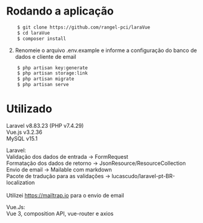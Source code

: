 # Rodando a aplicação

```bash
    $ git clone https://github.com/rangel-pci/laraVue
    $ cd laraVue
    $ composer install
```
2. Renomeie o arquivo .env.example e informe a configuração do banco de dados e cliente de email
```bash
    $ php artisan key:generate
    $ php artisan storage:link
    $ php artisan migrate
    $ php artisan serve
```

# Utilizado
Laravel v8.83.23 (PHP v7.4.29)<br>
Vue.js v3.2.36<br>
MySQL v15.1

Laravel:<br>
Validação dos dados de entrada -> FormRequest<br>
Formatação dos dados de retorno -> JsonResource/ResourceCollection<br>
Envio de email -> Mailable com markdown<br>
Pacote de tradução para as validações -> lucascudo/laravel-pt-BR-localization<br>
<br>
Utilizei https://mailtrap.io para o envio de email

Vue.Js:<br>
Vue 3, composition API, vue-router e axios
